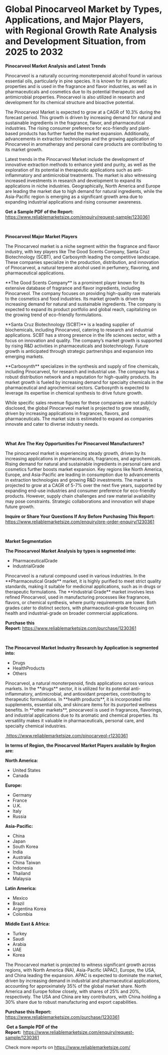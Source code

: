 <p><h1>Global Pinocarveol Market by Types, Applications, and Major Players, with Regional Growth Rate Analysis and Development Situation, from 2025 to 2032</h1></p><p><strong>Pinocarveol Market Analysis and Latest Trends</strong></p>
<p><p>Pinocarveol is a naturally occurring monoterpenoid alcohol found in various essential oils, particularly in pine species. It is known for its aromatic properties and is used in the fragrance and flavor industries, as well as in pharmaceuticals and cosmetics due to its potential therapeutic and antimicrobial properties. Pinocarveol is also utilized in research and development for its chemical structure and bioactive potential.</p><p>The Pinocarveol Market is expected to grow at a CAGR of 10.3% during the forecast period. This growth is driven by increasing demand for natural and sustainable ingredients in the fragrance, flavor, and pharmaceutical industries. The rising consumer preference for eco-friendly and plant-based products has further fueled the market expansion. Additionally, advancements in extraction technologies and the growing application of Pinocarveol in aromatherapy and personal care products are contributing to its market growth.</p><p>Latest trends in the Pinocarveol Market include the development of innovative extraction methods to enhance yield and purity, as well as the exploration of its potential in therapeutic applications such as anti-inflammatory and antimicrobial treatments. The market is also witnessing increased investments in research and development to expand its applications in niche industries. Geographically, North America and Europe are leading the market due to high demand for natural ingredients, while the Asia-Pacific region is emerging as a significant growth area due to expanding industrial applications and rising consumer awareness.</p></p>
<p><strong>Get a Sample PDF of the Report:&nbsp;</strong> <a href="https://www.reliablemarketsize.com/enquiry/request-sample/1230361?utm_campaign=1133&utm_medium=2&utm_source=Github&utm_content=ia&utm_term=25012025&utm_id=pinocarveol">https://www.reliablemarketsize.com/enquiry/request-sample/1230361</a></p>
<p>&nbsp;</p>
<p><strong>Pinocarveol Major Market Players</strong></p>
<p><p>The Pinocarveol market is a niche segment within the fragrance and flavor industry, with key players like The Good Scents Company, Santa Cruz Biotechnology (SCBT), and Carbosynth leading the competitive landscape. These companies specialize in the production, distribution, and innovation of Pinocarveol, a natural terpene alcohol used in perfumery, flavoring, and pharmaceutical applications.</p><p>**The Good Scents Company** is a prominent player known for its extensive database of fragrance and flavor ingredients, including Pinocarveol. The company focuses on providing high-quality raw materials to the cosmetics and food industries. Its market growth is driven by increasing demand for natural and sustainable ingredients. The company is expected to expand its product portfolio and global reach, capitalizing on the growing trend of eco-friendly formulations.</p><p>**Santa Cruz Biotechnology (SCBT)** is a leading supplier of biochemicals, including Pinocarveol, catering to research and industrial applications. SCBT has a strong presence in the life sciences sector, with a focus on innovation and quality. The company’s market growth is supported by rising R&D activities in pharmaceuticals and biotechnology. Future growth is anticipated through strategic partnerships and expansion into emerging markets.</p><p>**Carbosynth** specializes in the synthesis and supply of fine chemicals, including Pinocarveol, for research and industrial use. The company has a robust distribution network and a reputation for high-quality products. Its market growth is fueled by increasing demand for specialty chemicals in the pharmaceutical and agrochemical sectors. Carbosynth is expected to leverage its expertise in chemical synthesis to drive future growth.</p><p>While specific sales revenue figures for these companies are not publicly disclosed, the global Pinocarveol market is projected to grow steadily, driven by increasing applications in fragrances, flavors, and pharmaceuticals. The market size is estimated to expand as companies innovate and cater to diverse industry needs.</p></p>
<p>&nbsp;</p>
<p><strong>What Are The Key Opportunities For Pinocarveol Manufacturers?</strong></p>
<p><p>The pinocarveol market is experiencing steady growth, driven by its increasing applications in pharmaceuticals, fragrances, and agrochemicals. Rising demand for natural and sustainable ingredients in personal care and cosmetics further boosts market expansion. Key regions like North America, Europe, and Asia-Pacific are leading in consumption due to advancements in extraction technologies and growing R&D investments. The market is projected to grow at a CAGR of 5-7% over the next five years, supported by expanding end-use industries and consumer preference for eco-friendly products. However, supply chain challenges and raw material availability may pose constraints. Strategic collaborations and innovation will shape future growth.</p></p>
<p><strong>Inquire or Share Your Questions If Any Before Purchasing This Report:</strong> <a href="https://www.reliablemarketsize.com/enquiry/pre-order-enquiry/1230361?utm_campaign=1133&utm_medium=2&utm_source=Github&utm_content=ia&utm_term=25012025&utm_id=pinocarveol">https://www.reliablemarketsize.com/enquiry/pre-order-enquiry/1230361</a></p>
<p>&nbsp;</p>
<p><strong>Market Segmentation</strong></p>
<p><strong>The Pinocarveol Market Analysis by types is segmented into:</strong></p>
<p><ul><li>PharmaceuticalGrade</li><li>IndustrialGrade</li></ul></p>
<p><p>Pinocarveol is a natural compound used in various industries. In the **Pharmaceutical Grade** market, it is highly purified to meet strict quality standards, making it suitable for medicinal applications, such as in drugs or therapeutic formulations. The **Industrial Grade** market involves less refined Pinocarveol, used in manufacturing processes like fragrances, flavors, or chemical synthesis, where purity requirements are lower. Both grades cater to distinct sectors, with pharmaceutical-grade focusing on health and industrial-grade on broader commercial applications.</p></p>
<p><strong>Purchase this Report:&nbsp;</strong><a href="https://www.reliablemarketsize.com/purchase/1230361?utm_campaign=1133&utm_medium=2&utm_source=Github&utm_content=ia&utm_term=25012025&utm_id=pinocarveol">https://www.reliablemarketsize.com/purchase/1230361</a></p>
<p>&nbsp;</p>
<p><strong>The Pinocarveol Market Industry Research by Application is segmented into:</strong></p>
<p><ul><li>Drugs</li><li>HealthProducts</li><li>Others</li></ul></p>
<p><p>Pinocarveol, a natural monoterpenoid, finds applications across various markets. In the **drugs** sector, it is utilized for its potential anti-inflammatory, antimicrobial, and antioxidant properties, contributing to therapeutic formulations. In **health products**, it is incorporated into supplements, essential oils, and skincare items for its purported wellness benefits. In **other markets**, pinocarveol is used in fragrances, flavorings, and industrial applications due to its aromatic and chemical properties. Its versatility makes it valuable in pharmaceuticals, personal care, and specialty chemical industries.</p></p>
<p><a href="https://www.reliablemarketsize.com/pinocarveol-r1230361?utm_campaign=1133&utm_medium=2&utm_source=Github&utm_content=ia&utm_term=25012025&utm_id=pinocarveol">&nbsp;https://www.reliablemarketsize.com/pinocarveol-r1230361</a></p>
<p><strong>In terms of Region, the Pinocarveol Market Players available by Region are:</strong></p>
<p>
    <p> <strong> North America: </strong>
        <ul>
            <li>United States</li>
            <li>Canada</li>
        </ul>
        </p> 
    <p> <strong> Europe: </strong>
        <ul>
            <li>Germany</li>
            <li>France</li>
            <li>U.K.</li>
            <li>Italy</li>
            <li>Russia</li>
        </ul>
        </p> 
    <p> <strong> Asia-Pacific: </strong>
        <ul>
            <li>China</li>
            <li>Japan</li>
            <li>South Korea</li>
            <li>India</li>
            <li>Australia</li>
            <li>China Taiwan</li>
            <li>Indonesia</li>
            <li>Thailand</li>
            <li>Malaysia</li>
        </ul>
        </p> 
    <p> <strong> Latin America: </strong>
        <ul>
            <li>Mexico</li>
            <li>Brazil</li>
            <li>Argentina Korea</li>
            <li>Colombia</li>
        </ul>
        </p> 
    <p> <strong> Middle East & Africa: </strong>
        <ul>
            <li>Turkey</li>
            <li>Saudi</li>
            <li>Arabia</li>
            <li>UAE</li>
            <li>Korea</li>
        </ul>
    </p>
    </p>
<p><p>The Pinocarveol market is projected to witness significant growth across regions, with North America (NA), Asia-Pacific (APAC), Europe, the USA, and China leading the expansion. APAC is expected to dominate the market, driven by increasing demand in industrial and pharmaceutical applications, accounting for approximately 35% of the global market share. North America and Europe follow closely, with shares of 25% and 20%, respectively. The USA and China are key contributors, with China holding a 30% share due to robust manufacturing and export capabilities.</p></p>
<p><strong>Purchase this Report: </strong><a href="https://www.reliablemarketsize.com/purchase/1230361?utm_campaign=1133&utm_medium=2&utm_source=Github&utm_content=ia&utm_term=25012025&utm_id=pinocarveol">https://www.reliablemarketsize.com/purchase/1230361</a></p>
<p>&nbsp;<strong>Get a Sample PDF of the Report:&nbsp;&nbsp;</strong><a href="https://www.reliablemarketsize.com/enquiry/request-sample/1230361?utm_campaign=1133&utm_medium=2&utm_source=Github&utm_content=ia&utm_term=25012025&utm_id=pinocarveol">https://www.reliablemarketsize.com/enquiry/request-sample/1230361</a></p>
<p><strong></strong></p>
<p>Check more reports on <a href="https://www.reliablemarketsize.com/?utm_campaign=1133&utm_medium=2&utm_source=Github&utm_content=ia&utm_term=25012025&utm_id=pinocarveol">https://www.reliablemarketsize.com/</a></p>